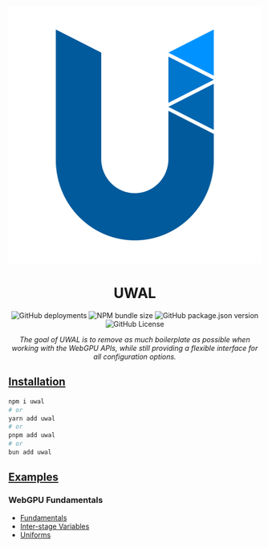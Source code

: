 <p align="center">
  <a title="UWAL" href="https://ustymukhman.github.io/uwal/" target="_blank" rel="noopener noreferrer">
    <img alt="UWAL" src="assets/favicon.svg" width="512" height="512" />
  </a>
</p>

<h1 align="center">UWAL</h1>

<p align="center">
  <img alt="GitHub deployments" src="https://img.shields.io/github/deployments/UstymUkhman/uwal/github-pages?style=flat-square" />
  <img alt="NPM bundle size" src="https://img.shields.io/bundlephobia/min/uwal?style=flat-square" />
  <img alt="GitHub package.json version" src="https://img.shields.io/github/package-json/v/UstymUkhman/uwal?color=orange&style=flat-square" />
  <img alt="GitHub License" src="https://img.shields.io/github/license/UstymUkhman/uwal?color=lightgrey&style=flat-square" />
</p>

<p align="center">
  <i>The goal of UWAL is to remove as much boilerplate as possible when working with the WebGPU APIs, while still providing a flexible interface for all configuration options.</i>
</p>

## [Installation](https://www.npmjs.com/package/uwal)

```bash
npm i uwal
# or
yarn add uwal
# or
pnpm add uwal
# or
bun add uwal
```

## [Examples](https://ustymukhman.github.io/uwal/dist/examples/examples.html)

### WebGPU Fundamentals

- [Fundamentals](https://ustymukhman.github.io/uwal/dist/lessons/lessons.html#fundamentals)
- [Inter-stage Variables](https://ustymukhman.github.io/uwal/dist/lessons/lessons.html#inter-stage-variables)
- [Uniforms](https://ustymukhman.github.io/uwal/dist/lessons/lessons.html#uniforms)
